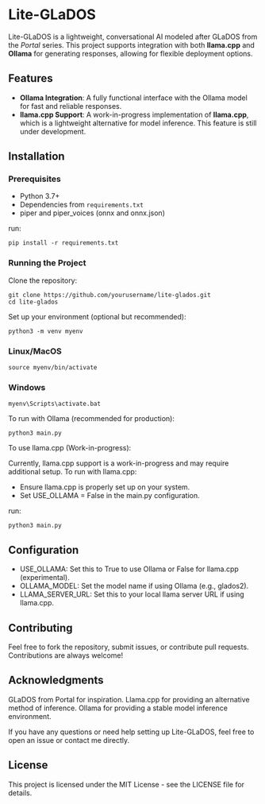 # Lite-GLaDOS

Lite-GLaDOS is a lightweight, conversational AI modeled after GLaDOS from the *Portal* series. This project supports integration with both **llama.cpp** and **Ollama** for generating responses, allowing for flexible deployment options. 


## Features

- **Ollama Integration**: A fully functional interface with the Ollama model for fast and reliable responses.
- **llama.cpp Support**: A work-in-progress implementation of **llama.cpp**, which is a lightweight alternative for model inference. This feature is still under development.


## Installation

### Prerequisites

- Python 3.7+
- Dependencies from `requirements.txt`
- piper and piper_voices (onnx and onnx.json)

run:

    pip install -r requirements.txt

### Running the Project

Clone the repository:

    git clone https://github.com/yourusername/lite-glados.git
    cd lite-glados

Set up your environment (optional but recommended):

    python3 -m venv myenv

### Linux/MacOS
    source myenv/bin/activate 
### Windows
    myenv\Scripts\activate.bat

To run with Ollama (recommended for production):

    python3 main.py

To use llama.cpp (Work-in-progress):

Currently, llama.cpp support is a work-in-progress and may require additional setup. To run with llama.cpp:

- Ensure llama.cpp is properly set up on your system.
- Set USE_OLLAMA = False in the main.py configuration.

run:

    python3 main.py


## Configuration

- USE_OLLAMA: Set this to True to use Ollama or False for llama.cpp (experimental).
- OLLAMA_MODEL: Set the model name if using Ollama (e.g., glados2).
- LLAMA_SERVER_URL: Set this to your local llama server URL if using llama.cpp.

## Contributing

Feel free to fork the repository, submit issues, or contribute pull requests. Contributions are always welcome!

## Acknowledgments
GLaDOS from Portal for inspiration.
Llama.cpp for providing an alternative method of inference.
Ollama for providing a stable model inference environment.

If you have any questions or need help setting up Lite-GLaDOS, feel free to open an issue or contact me directly.

## License

This project is licensed under the MIT License - see the LICENSE file for details.
